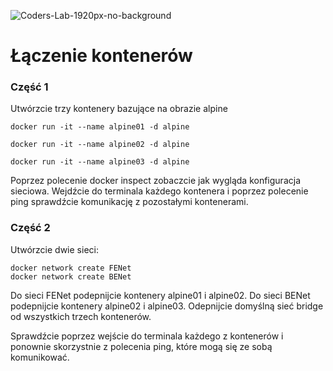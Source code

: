 ![Coders-Lab-1920px-no-background](https://user-images.githubusercontent.com/30623667/104709394-2cabee80-571f-11eb-9518-ea6a794e558e.png)


# Łączenie kontenerów

### Część 1
Utwórzcie trzy kontenery bazujące na obrazie alpine

```
docker run -it --name alpine01 -d alpine

docker run -it --name alpine02 -d alpine

docker run -it --name alpine03 -d alpine
```

Poprzez polecenie docker inspect zobaczcie jak wygląda konfiguracja sieciowa.
Wejdźcie do terminala każdego kontenera i poprzez polecenie ping sprawdźcie komunikację z pozostałymi kontenerami.

### Część 2

Utwórzcie dwie sieci:

```
docker network create FENet
docker network create BENet
```

Do sieci FENet podepnijcie kontenery alpine01 i alpine02.
Do sieci BENet podepnijcie kontenery alpine02 i alpine03.
Odepnijcie domyślną sieć bridge od wszystkich trzech kontenerów.

Sprawdźcie poprzez wejście do terminala każdego z kontenerów i ponownie skorzystnie z polecenia ping, które mogą się ze sobą komunikować.